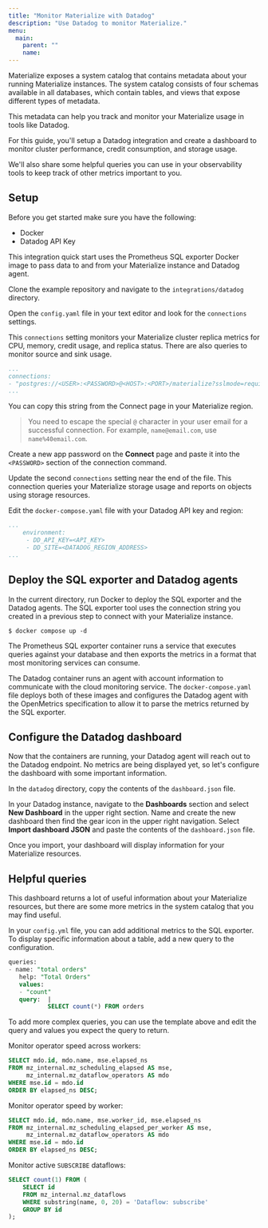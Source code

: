 ```yaml
---
title: "Monitor Materialize with Datadog"
description: "Use Datadog to monitor Materialize."
menu:
  main:
    parent: ""
    name: 
---
```


Materialize exposes a system catalog that contains metadata about your running
Materialize instances. The system catalog consists of four schemas available
in all databases, which contain tables, and views that expose
different types of metadata. 

This metadata can help you track and monitor your Materialize usage in tools
like Datadog.

For this guide, you'll setup a Datadog integration and create a dashboard to
monitor cluster performance, credit consumption, and storage usage.

We'll also share some helpful queries you can use in your observability tools to
keep track of other metrics important to you.

## Setup

Before you get started make sure you have the following:

- Docker
- Datadog API Key

This integration quick start uses the Prometheus SQL exporter Docker image to
pass data to and from your Materialize instance and Datadog agent.

Clone the example repository and navigate to the `integrations/datadog`
directory.

Open the `config.yaml` file in your text editor and look for the `connections`
settings.

This `connections` setting monitors your Materialize cluster replica metrics for
CPU, memory, credit usage, and replica status. There are also queries to monitor
source and sink usage.

```yaml
...
connections:
- "postgres://<USER>:<PASSWORD>@<HOST>:<PORT>/materialize?sslmode=require"
...
```
You can copy this string from the Connect page in your Materialize region.

> You need to escape the special `@` character in your user email for a
> successful connection. For example, `name@email.com`, use `name%40email.com`.

Create a new app password on the **Connect** page and paste it into the
`<PASSWORD>` section of the connection command.

Update the second `connections` setting near the end of the file. This
connection queries your Materialize storage usage and reports on objects using
storage resources.

Edit the `docker-compose.yaml` file with your Datadog API key and region:

```yaml
...
    environment:
     - DD_API_KEY=<API_KEY> 
     - DD_SITE=<DATADOG_REGION_ADDRESS>
...
```

## Deploy the SQL exporter and Datadog agents

In the current directory, run Docker to deploy the SQL exporter and the Datadog
agents. The SQL exporter tool uses the connection string you created in a
previous step to connect with your Materialize instance. 

```shell
$ docker compose up -d
```

The Prometheus SQL exporter container runs a service that executes queries against your
database and then exports the metrics in a format that most monitoring services
can consume.

The Datadog container runs an agent with account information to communicate
with the cloud monitoring service. The `docker-compose.yaml` file deploys both
of these images and configures the Datadog agent with the OpenMetrics
specification to allow it to parse the metrics returned by the SQL exporter.

## Configure the Datadog dashboard

Now that the containers are running, your Datadog agent will reach out to the
Datadog endpoint. No metrics are being displayed yet, so let's configure the
dashboard with some important information.

In the `datadog` directory, copy the contents of the `dashboard.json` file.

In your Datadog instance, navigate to the **Dashboards** section and select 
**New Dashboard** in the upper right section. Name and create the new dashboard
then find the gear icon in the upper right navigation. Select **Import dashboard
JSON** and paste the contents of the `dashboard.json` file.

Once you import, your dashboard will display information
for your Materialize resources.

## Helpful queries

This dashboard returns a lot of useful information about your Materialize
resources, but there are some more metrics in the system catalog that you may
find useful.

In your `config.yml` file, you can add additional metrics to the SQL exporter.
To display specific information about a table, add  a new query to the
configuration.

```sql
queries:
- name: "total orders"
   help: "Total Orders"
   values:
   - "count"
   query:  |
           SELECT count(*) FROM orders
```

To add more complex queries, you can use the template above and edit the query
and values you expect the query to return.

Monitor operator speed across workers:

```sql
SELECT mdo.id, mdo.name, mse.elapsed_ns
FROM mz_internal.mz_scheduling_elapsed AS mse,
     mz_internal.mz_dataflow_operators AS mdo
WHERE mse.id = mdo.id
ORDER BY elapsed_ns DESC;
```

Monitor operator speed by worker:

```sql
SELECT mdo.id, mdo.name, mse.worker_id, mse.elapsed_ns
FROM mz_internal.mz_scheduling_elapsed_per_worker AS mse,
     mz_internal.mz_dataflow_operators AS mdo
WHERE mse.id = mdo.id
ORDER BY elapsed_ns DESC;
```

Monitor active `SUBSCRIBE` dataflows:


```sql
SELECT count(1) FROM (
    SELECT id
    FROM mz_internal.mz_dataflows
    WHERE substring(name, 0, 20) = 'Dataflow: subscribe'
    GROUP BY id
);
```

